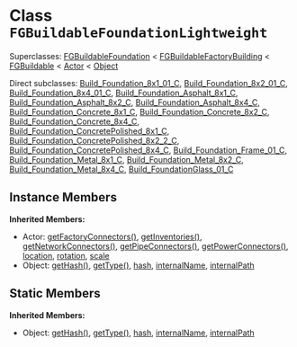 # Class <code>FGBuildableFoundationLightweight</code>

Superclasses: <a href="FGBuildableFoundation.md">FGBuildableFoundation</a> < <a href="FGBuildableFactoryBuilding.md">FGBuildableFactoryBuilding</a> < <a href="FGBuildable.md">FGBuildable</a> < <a href="Actor.md">Actor</a> < <a href="Object.md">Object</a>

Direct subclasses: <a href="Build_Foundation_8x1_01_C.md">Build_Foundation_8x1_01_C</a>, <a href="Build_Foundation_8x2_01_C.md">Build_Foundation_8x2_01_C</a>, <a href="Build_Foundation_8x4_01_C.md">Build_Foundation_8x4_01_C</a>, <a href="Build_Foundation_Asphalt_8x1_C.md">Build_Foundation_Asphalt_8x1_C</a>, <a href="Build_Foundation_Asphalt_8x2_C.md">Build_Foundation_Asphalt_8x2_C</a>, <a href="Build_Foundation_Asphalt_8x4_C.md">Build_Foundation_Asphalt_8x4_C</a>, <a href="Build_Foundation_Concrete_8x1_C.md">Build_Foundation_Concrete_8x1_C</a>, <a href="Build_Foundation_Concrete_8x2_C.md">Build_Foundation_Concrete_8x2_C</a>, <a href="Build_Foundation_Concrete_8x4_C.md">Build_Foundation_Concrete_8x4_C</a>, <a href="Build_Foundation_ConcretePolished_8x1_C.md">Build_Foundation_ConcretePolished_8x1_C</a>, <a href="Build_Foundation_ConcretePolished_8x2_2_C.md">Build_Foundation_ConcretePolished_8x2_2_C</a>, <a href="Build_Foundation_ConcretePolished_8x4_C.md">Build_Foundation_ConcretePolished_8x4_C</a>, <a href="Build_Foundation_Frame_01_C.md">Build_Foundation_Frame_01_C</a>, <a href="Build_Foundation_Metal_8x1_C.md">Build_Foundation_Metal_8x1_C</a>, <a href="Build_Foundation_Metal_8x2_C.md">Build_Foundation_Metal_8x2_C</a>, <a href="Build_Foundation_Metal_8x4_C.md">Build_Foundation_Metal_8x4_C</a>, <a href="Build_FoundationGlass_01_C.md">Build_FoundationGlass_01_C</a>


## Instance Members
<b>Inherited Members:</b>
- Actor: <a href="Actor.md#user-content-get-factory-connectors">getFactoryConnectors()</a>, <a href="Actor.md#user-content-get-inventories">getInventories()</a>, <a href="Actor.md#user-content-get-network-connectors">getNetworkConnectors()</a>, <a href="Actor.md#user-content-get-pipe-connectors">getPipeConnectors()</a>, <a href="Actor.md#user-content-get-power-connectors">getPowerConnectors()</a>, <a href="Actor.md#user-content-location">location</a>, <a href="Actor.md#user-content-rotation">rotation</a>, <a href="Actor.md#user-content-scale">scale</a>
- Object: <a href="Object.md#user-content-get-hash">getHash()</a>, <a href="Object.md#user-content-get-type">getType()</a>, <a href="Object.md#user-content-hash">hash</a>, <a href="Object.md#user-content-internal-name">internalName</a>, <a href="Object.md#user-content-internal-path">internalPath</a>
## Static Members
<b>Inherited Members:</b>
- Object: <a href="Object.md#user-content-s-get-hash">getHash()</a>, <a href="Object.md#user-content-s-get-type">getType()</a>, <a href="Object.md#user-content-s-hash">hash</a>, <a href="Object.md#user-content-s-internal-name">internalName</a>, <a href="Object.md#user-content-s-internal-path">internalPath</a>
